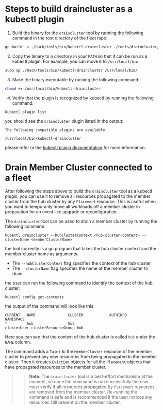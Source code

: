 # Steps to build draincluster as a kubectl plugin

1. Build the binary for the `draincluster` tool by running the following command in the root directory of the fleet repo:

```bash
go build -o ./hack/tools/bin/kubectl-draincluster ./tools/draincluster/
```

2. Copy the binary to a directory in your `PATH` so that it can be run as a kubectl plugin. For example, you can move it to
`/usr/local/bin`:

```bash
sudo cp ./hack/tools/bin/kubectl-draincluster /usr/local/bin/
```

3. Make the binary executable by running the following command:

```bash
chmod +x /usr/local/bin/kubectl-draincluster
```

4. Verify that the plugin is recognized by kubectl by running the following command:

```bash
kubectl plugin list
```

you should see the `draincluster` plugin listed in the output:

```
The following compatible plugins are available:

/usr/local/bin/kubectl-draincluster
```

please refer to the [kubectl plugin documentation](https://kubernetes.io/docs/tasks/extend-kubectl/kubectl-plugins/) for 
more information.

# Drain Member Cluster connected to a fleet

After following the steps above to build the `draincluster` tool as a kubectl plugin, you can use it to remove all 
resources propagated to the member cluster from the hub cluster by any `Placement` resource. This is useful when you 
want to temporarily move all workloads off a member cluster in preparation for an event like upgrade or reconfiguration.

The `draincluster` tool can be used to drain a member cluster by running the following command:

```
kubectl draincluster --hubClusterContext <hub-cluster-context> --clusterName <memberClusterName>
```

the tool currently is a go program that takes the hub cluster context and the member cluster name as arguments.

- The `--hubClusterContext` flag specifies the context of the hub cluster
- The `--clusterName` flag specifies the name of the member cluster to drain.

the user can run the following command to identify the context of the hub cluster:

```
kubectl config get-contexts
```

the output of the command will look like this:

```
CURRENT   NAME               CLUSTER            AUTHINFO                                            NAMESPACE         
*         hub                hub                clusterUser_clusterResourceGroup_hub   
```

Here you can see that the context of the hub cluster is called `hub` under the `NAME` column.

The command adds a `Taint` to the `MemberCluster` resource of the member cluster to prevent any new resources from being 
propagated to the member cluster. Then it creates `Eviction` objects for all the `Placement` objects that have propagated 
resources to the member cluster.

>> **Note**: The `draincluster` tool is a best-effort mechanism at the moment, so once the command is run successfully
> the user must verify if all resources propagated by `Placement` resources are removed from the member cluster.
> Re-running the command is safe and is recommended if the user notices any resources still present on the member cluster.
